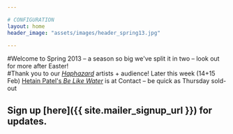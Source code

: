 ```yaml
---

# CONFIGURATION
layout: home
header_image: "assets/images/header_spring13.jpg"

---
```


#Welcome to Spring 2013 – a season so big we've split it in two – look out for more after Easter!     
#Thank you to our [*Haphazard*](/galleries/2013-haphazard/index.html) artists + audience! Later this week (14+15 Feb) [Hetain Patel's *Be Like Water*](/current/2013-springsummer/patel/index.html) is at Contact – be quick as Thursday sold-out
## Sign up [here]({{ site.mailer_signup_url }}) for updates.
